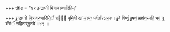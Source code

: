 +++
title = "४९ इन्द्राग्नी मित्रावरुणादितिम्"

+++
इ॒न्द्रा॒ग्नी मि॒त्रावरु॒णादि॑ति॒ँ स्वः᳖ पृथि॒वीं द्यां म॒रुतः॒ पर्व॑ताँ२ऽअ॒पः। हु॒वे विष्णुं॑ पू॒षणं॒ ब्रह्म॑ण॒स्पतिं॒ भगं॒ नु शँस॑ँ सवि॒तार॑मू॒तये॑ ॥४९ ॥